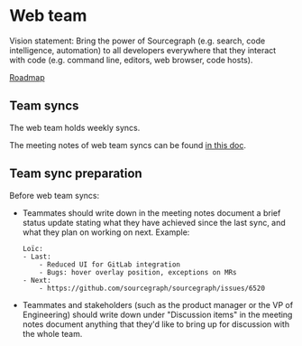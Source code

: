 # Web team

Vision statement: Bring the power of Sourcegraph (e.g. search, code intelligence, automation) to all developers everywhere that they interact with code (e.g. command line, editors, web browser, code hosts).

[Roadmap](https://docs.google.com/document/d/1cBsE9801DcBF9chZyMnxRdolqM_1c2pPyGQz15QAvYI/edit#heading=h.g2wq4qci7wj0)

## Team syncs

The web team holds weekly syncs.

The meeting notes of web team syncs can be found [in this doc](https://docs.google.com/document/u/1/d/1IUsjbtYdGiAHvRUB1yf4eqnynin9WsxFR2zFCMm78jw/edit#).

## Team sync preparation

Before web team syncs:

- Teammates should write down in the meeting notes document a brief status update stating what they have achieved since the last sync, and what they plan on working on next. Example:
  ```
  Loïc:
  - Last:
      - Reduced UI for GitLab integration
      - Bugs: hover overlay position, exceptions on MRs
  - Next:
      - https://github.com/sourcegraph/sourcegraph/issues/6520
  ```
- Teammates and stakeholders (such as the product manager or the VP of Engineering) should write down under "Discussion items" in the meeting notes document anything that they'd like to bring up for discussion with the whole team.

